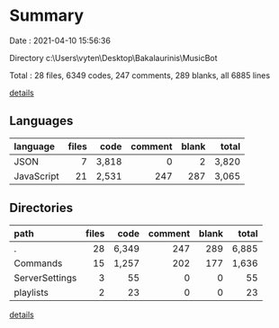 # Summary

Date : 2021-04-10 15:56:36

Directory c:\Users\vyten\Desktop\Bakalaurinis\MusicBot

Total : 28 files,  6349 codes, 247 comments, 289 blanks, all 6885 lines

[details](details.md)

## Languages
| language | files | code | comment | blank | total |
| :--- | ---: | ---: | ---: | ---: | ---: |
| JSON | 7 | 3,818 | 0 | 2 | 3,820 |
| JavaScript | 21 | 2,531 | 247 | 287 | 3,065 |

## Directories
| path | files | code | comment | blank | total |
| :--- | ---: | ---: | ---: | ---: | ---: |
| . | 28 | 6,349 | 247 | 289 | 6,885 |
| Commands | 15 | 1,257 | 202 | 177 | 1,636 |
| ServerSettings | 3 | 55 | 0 | 0 | 55 |
| playlists | 2 | 23 | 0 | 0 | 23 |

[details](details.md)